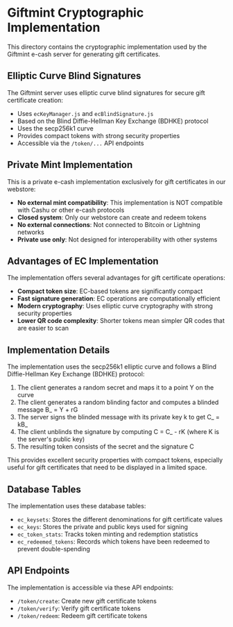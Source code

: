 # Giftmint Cryptographic Implementation

This directory contains the cryptographic implementation used by the Giftmint e-cash server for generating gift certificates.

## Elliptic Curve Blind Signatures

The Giftmint server uses elliptic curve blind signatures for secure gift certificate creation:

- Uses `ecKeyManager.js` and `ecBlindSignature.js`
- Based on the Blind Diffie-Hellman Key Exchange (BDHKE) protocol
- Uses the secp256k1 curve
- Provides compact tokens with strong security properties
- Accessible via the `/token/...` API endpoints

## Private Mint Implementation

This is a private e-cash implementation exclusively for gift certificates in our webstore:

- **No external mint compatibility**: This implementation is NOT compatible with Cashu or other e-cash protocols
- **Closed system**: Only our webstore can create and redeem tokens
- **No external connections**: Not connected to Bitcoin or Lightning networks
- **Private use only**: Not designed for interoperability with other systems

## Advantages of EC Implementation

The implementation offers several advantages for gift certificate operations:

- **Compact token size**: EC-based tokens are significantly compact
- **Fast signature generation**: EC operations are computationally efficient
- **Modern cryptography**: Uses elliptic curve cryptography with strong security properties
- **Lower QR code complexity**: Shorter tokens mean simpler QR codes that are easier to scan

## Implementation Details

The implementation uses the secp256k1 elliptic curve and follows a Blind Diffie-Hellman Key Exchange (BDHKE) protocol:

1. The client generates a random secret and maps it to a point Y on the curve
2. The client generates a random blinding factor and computes a blinded message B_ = Y + rG
3. The server signs the blinded message with its private key k to get C_ = kB_
4. The client unblinds the signature by computing C = C_ - rK (where K is the server's public key)
5. The resulting token consists of the secret and the signature C

This provides excellent security properties with compact tokens, especially useful for gift certificates that need to be displayed in a limited space.

## Database Tables

The implementation uses these database tables:

- `ec_keysets`: Stores the different denominations for gift certificate values
- `ec_keys`: Stores the private and public keys used for signing
- `ec_token_stats`: Tracks token minting and redemption statistics
- `ec_redeemed_tokens`: Records which tokens have been redeemed to prevent double-spending

## API Endpoints

The implementation is accessible via these API endpoints:

- `/token/create`: Create new gift certificate tokens
- `/token/verify`: Verify gift certificate tokens
- `/token/redeem`: Redeem gift certificate tokens